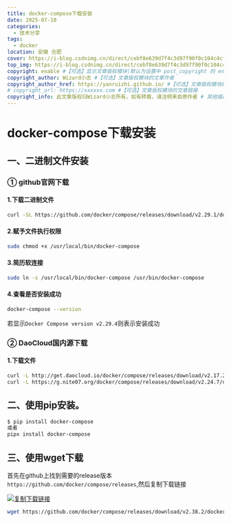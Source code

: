 ```yaml
---
title: docker-compose下载安装
date: 2025-07-10
categories:
  - 技术分享
tags: 
  - docker
location: 安徽 合肥
cover: https://i-blog.csdnimg.cn/direct/cebf8e639d7f4c3d97f90f0c104c4cf3.png
top_img: https://i-blog.csdnimg.cn/direct/cebf8e639d7f4c3d97f90f0c104c4cf3.png
copyright: enable #【可选】显示文章版权模块(默认为设置中 post_copyright 的 enable 配置)
copyright_author: Wizard小志 #【可选】文章版权模块的文章作者
copyright_author_href: https://yanruizhi.github.io/ #【可选】文章版权模块的文章作者的链接
# copyright_url: https://xxxxxx.com #【可选】文章版权模块的文章链接
copyright_info: 此文章版权归Wizard小志所有，如有转载，请注明来自原作者 # 其他描述信息
---
```


# docker-compose下载安装

## 一、二进制文件安装

### ① github官网下载

#### 1.下载二进制文件

```bash
curl -SL https://github.com/docker/compose/releases/download/v2.29.1/docker-compose-linux-x86_64 -o /usr/local/bin/docker-compose
```

#### 2.赋予文件执行权限

``` bash
sudo chmod +x /usr/local/bin/docker-compose
```

#### 3.简历软连接

```bash
sudo ln -s /usr/local/bin/docker-compose /usr/bin/docker-compose
```

#### 4.查看是否安装成功

```bash
docker-compose --version
```

若显示`Docker Compose version v2.29.4`则表示安装成功

### ② DaoCloud国内源下载

#### 1.下载文件

```bash
curl -L http://get.daocloud.io/docker/compose/releases/download/v2.17.2/docker-compose-`uname -s`-`uname -m` > /applications/docker-compose
curl -L https://g.nite07.org/docker/compose/releases/download/v2.24.7/docker-compose-`uname -s`-`uname -m` > /applications/docker-compose

```

## 二、使用pip安装。

```bash
$ pip install docker-compose
或者
pipx install docker-compose
```

## 三、使用wget下载

首先在github上找到需要的release版本`https://github.com/docker/compose/releases`,然后复制下载链接

[![复制下载链接](https://s21.ax1x.com/2025/07/11/pVQvjfK.md.png)](https://imgse.com/i/pVQvjfK)

```bash
wget https://github.com/docker/compose/releases/download/v2.38.2/docker-compose-darwin-x86_64 > /applications/docker-compose
```

